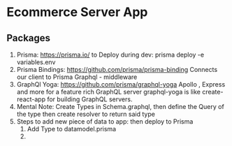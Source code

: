 # Ecommerce Server App

## Packages

1. Prisma: https://prisma.io/
   to Deploy during dev: prisma deploy -e variables.env
2. Prisma Bindings: https://github.com/prisma/prisma-binding
   Connects our client to Prisma Graphql - middleware  
3. GraphQl Yoga: https://github.com/prisma/graphql-yoga
   Apollo , Express and more  for a feature rich GraphQL server
   graphql-yoga is like create-react-app for building GraphQL servers. 
4. Mental Note: Create Types in Schema.graphql, then define the Query of the type then create resolver to return said type
5. Steps to add new piece of data to app: then deploy to Prisma
   1. Add Type to datamodel.prisma
   2. 